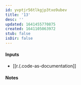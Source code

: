 ```yaml
---
id: yvptjr56tlkgjp3txo9ubev
title: '13'
desc: ''
updated: 1641455770875
created: 1641105063972
stub: false
isDir: false
---
```



#### Inputs

- [[r.(.code-as-documentation]]

#### Notes

